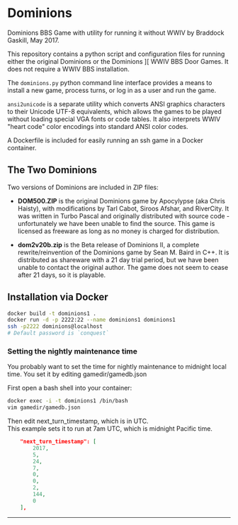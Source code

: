 # Dominions

Dominions BBS Game with utility for running it without WWIV by Braddock
Gaskill, May 2017.

This repository contains a python script and configuration files for running 
either the original Dominions or the Dominions ][ WWIV BBS Door Games.  It
does not require a WWIV BBS installation.  

The `dominions.py` python command line interface provides a means to install a
new game, process turns, or log in as a user and run the game.  

`ansi2unicode` is a separate utility which converts ANSI graphics characters to
their Unicode UTF-8 equivalents, which allows the games to be played without
loading special VGA fonts or code tables.  It also interprets WWIV "heart code"
color encodings into standard ANSI color codes.

A Dockerfile is included for easily running an ssh game in a Docker container.

## The Two Dominions

Two versions of Dominions are included in ZIP files:

- **DOM500.ZIP** is the original Dominions game by Apocylypse (aka Chris Haisty), with
  modifications by Tarl Cabot, Siroos Afshar, and RiverCity.  It was written in
Turbo Pascal and originally distributed with source code - unfortunately we
have been unable to find the source.  This game is licensed as freeware as long
as no money is charged for distribution.

- **dom2v20b.zip** is the Beta release of Dominions II, a complete
  rewrite/reinvention of the Dominions game by Sean M. Baird in C++.  It is
distributed as shareware with a 21 day trial period, but we have been unable to
contact the original author.  The game does not seem to cease after 21 days, so
it is playable.

## Installation via Docker

```bash
docker build -t dominions1 .
docker run -d -p 2222:22 --name dominions1 dominions1
ssh -p2222 dominions@localhost
# Default password is `conquest`
```

### Setting the nightly maintenance time

You probably want to set the time for nightly maintenance
to midnight local time.  You set it by editing gamedir/gamedb.json

First open a bash shell into your container:

```bash
docker exec -i -t dominions1 /bin/bash
vim gamedir/gamedb.json
```

Then edit next\_turn\_timestamp, which is in UTC.  
This example sets it to run at 7am UTC, which is midnight Pacific time.

```json
    "next_turn_timestamp": [
        2017,
        5,
        24,
        7,
        0,
        0,
        2,
        144,
        0
    ],
```

---
